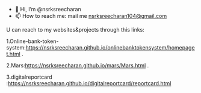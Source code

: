 - 👋 Hi, I’m @nsrksreecharan
- 📫 How to reach me: mail me nsrksreecharan104@gmail.com 

U can reach to my websites&projects through this links:

1.Online-bank-token-system:https://nsrksreecharan.github.io/onlinebanktokensystem/homepaget.html .

2.Mars:https://nsrksreecharan.github.io/mars/Mars.html .

3.digitalreportcard :https://nsrksreecharan.github.io/digitalreportcard/reportcard.html
<!---
nsrksreecharan/nsrksreecharan is a ✨ special ✨ repository because its `README.md` (this file) appears on your GitHub profile.
You can click the Preview link to take a look at your changes.
--->

